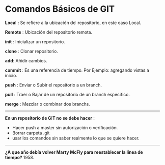 # Comandos Básicos de GIT

**Local**  : Se refiere a la ubicación del repositorio, en este caso Local.

**Remote** : Ubicación del repositorio remota.

**init** : Inicializar un repositorio.

**clone** : Clonar repositorio.

**add**: Añidir cambios.

**commit** : Es una referencia de tiempo. Por Ejemplo: agregando vistas a inicio.

**push** : Enviar o Subir el repositorio a un branch.

**pull** : Traer o Bajar de un repositorio de un branch especifico.

**merge** : Mezclar o combinar dos branchs.


---
**En un repositorio de GIT no se debe hacer** :
 - Hacer push a master sin autorización o verificación.
 - Borrar carpeta .git
 - usar los comandos sin saber realmente lo que se quiere hacer.


---
**¿A que año debía volver Marty McFly para reestablecer la linea de tiempo?**
1958.
